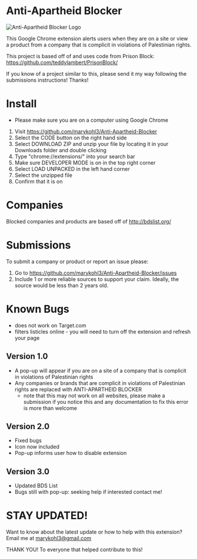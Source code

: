 # Anti-Apartheid Blocker
![Anti-Apartheid Blocker Logo](/images/BI_128.png)

This Google Chrome extension alerts users when they are on a site or view a product
from a company that is complicit in violations of Palestinian rights.

This project is based off of and uses code from Prison Block: https://github.com/teddylambert/PrisonBlock/

If you know of a project similar to this, please send it my way following
the submissions instructions! Thanks!

# Install
* Please make sure you are on a computer using Google Chrome
1) Visit https://github.com/marykohl3/Anti-Apartheid-Blocker
2) Select the CODE button on the right hand side
3) Select DOWNLOAD ZIP and unzip your file by locating it in your Downloads folder and double clicking
4) Type "chrome://extensions/" into your search bar
5) Make sure DEVELOPER MODE is on in the top right corner
6) Select LOAD UNPACKED in the left hand corner
7) Select the unzipped file
8) Confirm that it is on

# Companies
Blocked companies and products are based off of http://bdslist.org/

# Submissions
To submit a company or product or report an issue please:
1) Go to https://github.com/marykohl3/Anti-Apartheid-Blocker/issues
2) Include 1 or more reliable sources to support your claim. Ideally, the source
would be less than 2 years old.

# Known Bugs
- does not work on Target.com
- filters listicles online - you will need to turn off the extension
  and refresh your page

## Version 1.0
- A pop-up will appear if you are on a site of a company that is complicit in violations of Palestinian rights
- Any companies or brands that are complicit in violations of Palestinian rights are replaced with ANTI-APARTHEID BLOCKER  
  * note that this may not work on all websites, please make a submission if you
    notice this and any documentation to fix this error is more than welcome
    
## Version 2.0
- Fixed bugs
- Icon now included
- Pop-up informs user how to disable extension

## Version 3.0
- Updated BDS List
- Bugs still with pop-up: seeking help if interested contact me!

# STAY UPDATED!
Want to know about the latest update or how to help with this extension? Email me at marykohl3@gmail.com

THANK YOU! To everyone that helped contribute to this!
